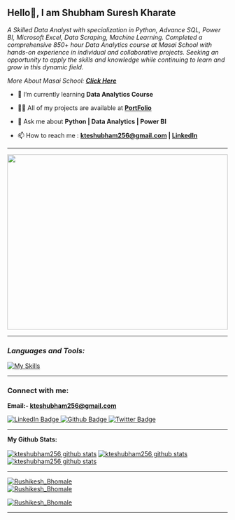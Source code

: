 **<h2> Hello👋, I am Shubham Suresh Kharate</h2>**   
    
<p class="empty"><em>   
A Skilled Data Analyst with specialization in Python, Advance SQL, Power BI, Microsoft Excel, Data Scraping, Machine Learning. Completed a comprehensive 850+ hour Data Analytics course at Masai School with hands-on experience in individual and collaborative projects. Seeking an opportunity to apply the skills and knowledge while continuing to learn and grow in this dynamic field.
<p>More About Masai School:  <a href="https://masaischool.com/" target="_blank"><b>Click Here</b></a></p>
</em></p>
  
<!-- **<h2>Work Experiance</h2>**
<p>
 I worked in the Quality Control department at NRB Bearings LTD., specifically focusing on plastic cage bearings. As a Graduate Apprentice, my role involved the following core responsibilities over the span of one year: 
 
 1. Compiling and delivering inspection reports and test samples to our valued customers
 2. Creating and submitting PPAP (Production Part Approval Process) documents to customers, ensuring their validation and approval.
 3. Conducting audits of Product Control plans and carrying out inspections before dispatch to maintain quality standards. -->

</p>
 
 
- 🌱 I’m currently learning **Data Analytics Course**

- 👨‍💻 All of my projects are available at <a href='https://kteshubham256.github.io/' target="_blank" ><b>PortFolio</b></a>

- 💬 Ask me about **Python | Data Analytics | Power BI**


- 📫 How to reach me : **[kteshubham256@gmail.com](mailto:kteshubham256@gmail.com) | [LinkedIn](https://www.linkedin.com/in/shubham-kharate/)**

<!-- - 📄 Know about my experiences [name](link should be added here) -->
---


<img align="center" width="100%" height="400px" src="https://github.com/rbhomale17/rbhomale17/assets/121092445/5809b6eb-0447-4f8b-a4e8-4fb8149528ef">
 
<!-- <img align="center" width="100%" height="400px" src="https://meeteasy-main-server.onrender.com/photos/files/6491ec17b6cd5f116897c0f2"  alt="main.gif"> -->

---
**<i><h3 align="left">Languages and Tools:</h3></i>**

  <div align="left">

   [![My Skills](https://skillicons.dev/icons?i=python,mongodb,github,vscode,mysql,replit,git)](#)

  </div>

--- 
**<h3 align="left">Connect with me:</h3>**

**Email:- kteshubham256@gmail.com**

<div id="badges">
  <a href="https://www.linkedin.com/in/shubham-kharate">
    <img src="https://img.shields.io/badge/LinkedIn-blue?style=for-the-badge&logo=linkedin&logoColor=white" alt="LinkedIn Badge"/>
  </a>
  <a href="https://kteshubham256.github.io/">
    <img src="https://img.shields.io/badge/portfolio-black?style=for-the-badge&logo=github&logoColor=white" alt="Github Badge"/>
  </a>
<!--   <a href="your-twitter-URL">
    <img src="https://img.shields.io/badge/Twitter-blue?style=for-the-badge&logo=twitter&logoColor=white" alt="Twitter Badge"/>
  </a> -->
  <a href="#">
    <img src="https://komarev.com/ghpvc/?style=for-the-badge&username=kteshubham256" alt="Twitter Badge"/>
  </a>
</div>

<p align="left">
</p>

---



**My Github Stats:**

 <a href="https://github.com/kteshubham256"><img align="center" src="https://github-readme-stats.vercel.app/api?username=kteshubham256&show_icons=true&include_all_commits=true&theme=buefy&hide_border=true" alt="kteshubham256 github stats" /></a>  <a href="https://github.com/kteshubham256"><img align="center" src="https://github-readme-stats.vercel.app/api/top-langs/?username=kteshubham256&layout=compact&theme=buefy&hide_border=true" alt="kteshubham256 github stats" /></a>   <a href="https://github.com/kteshubham256"><img align="center" src="https://github-readme-streak-stats.herokuapp.com/?user=kteshubham256&" alt="kteshubham256 github stats" /></a>  

<!-- <div style="display: grid; grid-template-columns: repeat(2, 500px);">
 <img class="img" height:"120%" src="https://github-readme-stats.vercel.app/api?username=kteshubham256&show_icons=true" />
 <img class="img" height:"150%" src="https://github-readme-stats.vercel.app/api/top-langs/?username=kteshubham256&layout=compact" />
 <!-- --- -->
 <!-- <img class="img" height:"150%" align="center" src="https://github-readme-streak-stats.herokuapp.com/?user=kteshubham256&" alt="Rushikesh_Bhomale" /> -->
 <!-- </div> -->

<!-- <p align="left"> <img class="img" height:"150%" align="center" src="https://github-readme-streak-stats.herokuapp.com/?user=kteshubham256&" alt="Rushikesh_Bhomale" /></a> </p> -->

---

 <a href="https://github.com/kteshubham256"><img src="https://github-profile-trophy.vercel.app/?username=kteshubham256" alt="Rushikesh_Bhomale" /></a>  
  <a href="https://github.com/kteshubham256"><img src="https://github-contributor-stats.vercel.app/api?username=kteshubham256&limit=5&combine_all_yearly_contributions=true" alt="Rushikesh_Bhomale" /></a>  

<a href="https://github.com/kteshubham256"><img src="https://github-profile-summary-cards.vercel.app/api/cards/profile-details?username=kteshubham256" alt="Rushikesh_Bhomale" /></a>  

<!-- <p align="left"> <a href="https://github.com/ryo-ma/github-profile-trophy"><img src="https://github-profile-trophy.vercel.app/?username=kteshubham256" alt="Rushikesh_Bhomale" /></a> </p> -->

---
